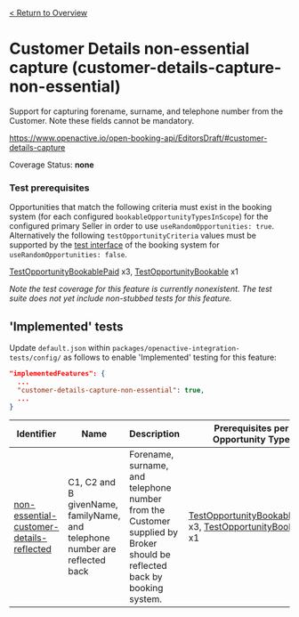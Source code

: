 [< Return to Overview](../../README.md)
# Customer Details non-essential capture (customer-details-capture-non-essential)

Support for capturing forename, surname, and telephone number from the Customer. Note these fields cannot be mandatory.


https://www.openactive.io/open-booking-api/EditorsDraft/#customer-details-capture

Coverage Status: **none**
### Test prerequisites
Opportunities that match the following criteria must exist in the booking system (for each configured `bookableOpportunityTypesInScope`) for the configured primary Seller in order to use `useRandomOpportunities: true`. Alternatively the following `testOpportunityCriteria` values must be supported by the [test interface](https://openactive.io/test-interface/) of the booking system for `useRandomOpportunities: false`.

[TestOpportunityBookablePaid](https://openactive.io/test-interface#TestOpportunityBookablePaid) x3, [TestOpportunityBookable](https://openactive.io/test-interface#TestOpportunityBookable) x1

*Note the test coverage for this feature is currently nonexistent. The test suite does not yet include non-stubbed tests for this feature.*


## 'Implemented' tests

Update `default.json` within `packages/openactive-integration-tests/config/` as follows to enable 'Implemented' testing for this feature:

```json
"implementedFeatures": {
  ...
  "customer-details-capture-non-essential": true,
  ...
}
```

| Identifier | Name | Description | Prerequisites per Opportunity Type |
|------------|------|-------------|---------------|
| [non-essential-customer-details-reflected](./implemented/non-essential-customer-details-reflected-test.js) | C1, C2 and B givenName, familyName, and telephone number are reflected back | Forename, surname, and telephone number from the Customer supplied by Broker should be reflected back by booking system. | [TestOpportunityBookablePaid](https://openactive.io/test-interface#TestOpportunityBookablePaid) x3, [TestOpportunityBookable](https://openactive.io/test-interface#TestOpportunityBookable) x1 |



